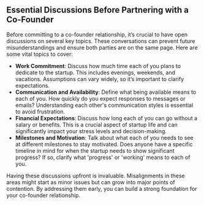 ## Essential Discussions Before Partnering with a Co-Founder

Before committing to a co-founder relationship, it’s crucial to have open discussions on several key topics. These conversations can prevent future misunderstandings and ensure both parties are on the same page. Here are some vital topics to cover:

* **Work Commitment**: Discuss how much time each of you plans to dedicate to the startup. This includes evenings, weekends, and vacations. Assumptions can vary widely, so it’s important to clarify expectations.
* **Communication and Availability**: Define what being available means to each of you. How quickly do you expect responses to messages or emails? Understanding each other's communication styles is essential to avoid frustration.
* **Financial Expectations**: Discuss how long each of you can go without a salary or benefits. This is a crucial aspect of startup life and can significantly impact your stress levels and decision-making.
* **Milestones and Motivation**: Talk about what each of you needs to see at different milestones to stay motivated. Does anyone have a specific timeline in mind for when the startup needs to show significant progress? If so, clarify what 'progress' or 'working' means to each of you.

Having these discussions upfront is invaluable. Misalignments in these areas might start as minor issues but can grow into major points of contention. By addressing them early, you can build a strong foundation for your co-founder relationship.